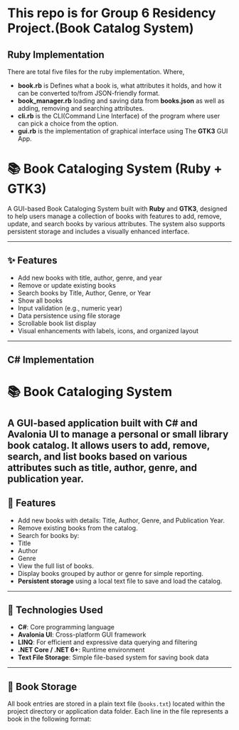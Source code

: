# This repo is for Group 6 Residency Project.(Book Catalog System)
## Ruby Implementation
There are total five files for the ruby implementation. Where,
- **book.rb** is Defines what a book is, what attributes it holds, and how it can be converted to/from JSON-friendly format.
- **book_manager.rb** loading and saving data from **books.json** as well as adding, removing and searching attributes.
- **cli.rb** is the CLI(Command Line Interface) of the program where user can pick a choice from the option.
- **gui.rb** is the implementation of graphical interface using The **GTK3** GUI App.
# 📚 Book Cataloging System (Ruby + GTK3)

A GUI-based Book Cataloging System built with **Ruby** and **GTK3**, designed to help users manage a collection of books with features to add, remove, update, and search books by various attributes. The system also supports persistent storage and includes a visually enhanced interface.

---

## ✨ Features

- Add new books with title, author, genre, and year
- Remove or update existing books
- Search books by Title, Author, Genre, or Year
- Show all books
- Input validation (e.g., numeric year)
- Data persistence using file storage
- Scrollable book list display
- Visual enhancements with labels, icons, and organized layout

---

  
## C# Implementation
# 📚 Book Cataloging System
A GUI-based application built with **C# and Avalonia UI** to manage a personal or small library book catalog. It allows users to **add**, **remove**, **search**, and **list** books based on various attributes such as **title**, **author**, **genre**, and **publication year**.
---
## 🚀 Features
- Add new books with details: Title, Author, Genre, and Publication Year.
- Remove existing books from the catalog.
- Search for books by:
 - Title
 - Author
 - Genre
- View the full list of books.
- Display books grouped by author or genre for simple reporting.
- **Persistent storage** using a local text file to save and load the catalog.
---
## 🧠 Technologies Used
- **C#**: Core programming language
- **Avalonia UI**: Cross-platform GUI framework
- **LINQ**: For efficient and expressive data querying and filtering
- **.NET Core / .NET 6+**: Runtime environment
- **Text File Storage**: Simple file-based system for saving book data
---
## 💾 Book Storage
All book entries are stored in a plain text file (`books.txt`) located within the project directory or application data folder. Each line in the file represents a book in the following format:
